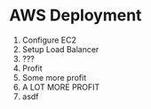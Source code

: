 # AWS Deployment
1. Configure EC2
2. Setup Load Balancer
3. ???
4. Profit
5. Some more profit
6. A LOT MORE PROFIT
7. asdf